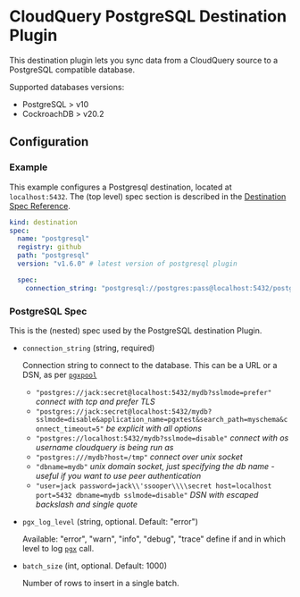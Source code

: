# CloudQuery PostgreSQL Destination Plugin

This destination plugin lets you sync data from a CloudQuery source to a PostgreSQL compatible database.

Supported databases versions:

- PostgreSQL > v10
- CockroachDB > v20.2

## Configuration

### Example

This example configures a Postgresql destination, located at `localhost:5432`. The (top level) spec section is described in the [Destination Spec Reference](https://www.cloudquery.io/docs/reference/destination-spec).

```yaml
kind: destination
spec:
  name: "postgresql"
  registry: github
  path: "postgresql"
  version: "v1.6.0" # latest version of postgresql plugin

  spec:
    connection_string: "postgresql://postgres:pass@localhost:5432/postgres?sslmode=disable"
```

### PostgreSQL Spec

This is the (nested) spec used by the PostgreSQL destination Plugin.

- `connection_string` (string, required)

  Connection string to connect to the database. This can be a URL or a DSN, as per [`pgxpool`](https://pkg.go.dev/github.com/jackc/pgx/v4/pgxpool#ParseConfig)

  - `"postgres://jack:secret@localhost:5432/mydb?sslmode=prefer"` _connect with tcp and prefer TLS_
  - `"postgres://jack:secret@localhost:5432/mydb?sslmode=disable&application_name=pgxtest&search_path=myschema&connect_timeout=5"` _be explicit with all options_
  - `"postgres://localhost:5432/mydb?sslmode=disable"` _connect with os username cloudquery is being run as_
  - `"postgres:///mydb?host=/tmp"` _connect over unix socket_
  - `"dbname=mydb"` _unix domain socket, just specifying the db name - useful if you want to use peer authentication_
  - `"user=jack password=jack\\'ssooper\\\\secret host=localhost port=5432 dbname=mydb sslmode=disable"` _DSN with escaped backslash and single quote_

- `pgx_log_level` (string, optional. Default: "error")

  Available: "error", "warn", "info", "debug", "trace"
  define if and in which level to log [`pgx`](https://github.com/jackc/pgx) call.

- `batch_size` (int, optional. Default: 1000)

  Number of rows to insert in a single batch.
